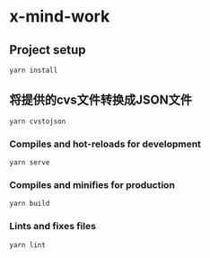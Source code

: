 # x-mind-work

## Project setup
```
yarn install
```

## 将提供的cvs文件转换成JSON文件
```
yarn cvstojson
```

### Compiles and hot-reloads for development
```
yarn serve
```

### Compiles and minifies for production
```
yarn build
```

### Lints and fixes files
```
yarn lint
```
